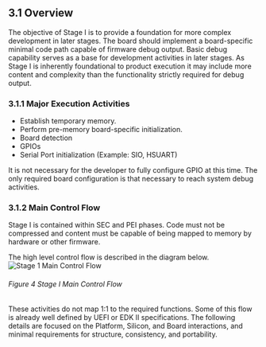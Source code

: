 <!--- @file
  3 Stage I: Minimal Debug

  Copyright (c) 2019, Intel Corporation. All rights reserved.<BR>

  Redistribution and use in source (original document form) and 'compiled'
  forms (converted to PDF, epub, HTML and other formats) with or without
  modification, are permitted provided that the following conditions are met:

  1) Redistributions of source code (original document form) must retain the
     above copyright notice, this list of conditions and the following
     disclaimer as the first lines of this file unmodified.

  2) Redistributions in compiled form (transformed to other DTDs, converted to
     PDF, epub, HTML and other formats) must reproduce the above copyright
     notice, this list of conditions and the following disclaimer in the
     documentation and/or other materials provided with the distribution.

  THIS DOCUMENTATION IS PROVIDED BY TIANOCORE PROJECT "AS IS" AND ANY EXPRESS OR
  IMPLIED WARRANTIES, INCLUDING, BUT NOT LIMITED TO, THE IMPLIED WARRANTIES OF
  MERCHANTABILITY AND FITNESS FOR A PARTICULAR PURPOSE ARE DISCLAIMED. IN NO
  EVENT SHALL TIANOCORE PROJECT  BE LIABLE FOR ANY DIRECT, INDIRECT, INCIDENTAL,
  SPECIAL, EXEMPLARY, OR CONSEQUENTIAL DAMAGES (INCLUDING, BUT NOT LIMITED TO,
  PROCUREMENT OF SUBSTITUTE GOODS OR SERVICES; LOSS OF USE, DATA, OR PROFITS;
  OR BUSINESS INTERRUPTION) HOWEVER CAUSED AND ON ANY THEORY OF LIABILITY,
  WHETHER IN CONTRACT, STRICT LIABILITY, OR TORT (INCLUDING NEGLIGENCE OR
  OTHERWISE) ARISING IN ANY WAY OUT OF THE USE OF THIS DOCUMENTATION, EVEN IF
  ADVISED OF THE POSSIBILITY OF SUCH DAMAGE.

-->

## 3.1 Overview

The objective of Stage I is to provide a foundation for more complex
development in later stages. The board should implement a board-specific
minimal code path capable of firmware debug output. Basic debug capability
serves as a base for development activities in later stages. As Stage I is
inherently foundational to product execution it may include more content and
complexity than the functionality strictly required for debug output.

### 3.1.1 Major Execution Activities

* Establish temporary memory.
* Perform pre-memory board-specific initialization.
* Board detection
* GPIOs
* Serial Port initialization (Example: SIO, HSUART)

It is not necessary for the developer to fully configure GPIO at this time. The
only required board configuration is that necessary to reach system debug
activities.

### 3.1.2 Main Control Flow

Stage I is contained within SEC and PEI phases. Code must not be compressed and
content must be capable of being mapped to memory by hardware or other firmware.

The high level control flow is described in the diagram below.
![Stage 1 Main Control Flow](/media/3_stage_1_main_control_flow.png)
###### Figure 4 Stage I Main Control Flow

These activities do not map 1:1 to the required functions. Some of this flow is
already well defined by UEFI or EDK II specifications. The following details
are focused on the Platform, Silicon, and Board interactions, and minimal
requirements for structure, consistency, and portability.
